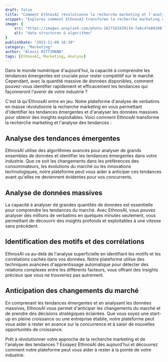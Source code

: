 ```yaml
---
draft: false
title: "Comment EthnosAI révolutionne la recherche marketing et l'analyse des tendances"
snippet: "Explorez comment EthnosAI transforme la recherche marketing en identifiant les tendances émergentes grâce à l'analyse de données massives. Découvrez comment notre technologie avancée va au-delà des méthodes traditionnelles pour vous fournir des insights profonds et exploitables."
image: {
    src: "https://images.unsplash.com/photo-1627163439134-7a8c47e08208?&fit=crop&w=430&h=240",
    alt: "data structures & algorithms"
}
publishDate: "2022-11-09 16:39"
category: "Marketing"
author: "Alexis RITTIMANN"
tags: [EthnosAI, Marketing, Analyse]
---
```



Dans le monde numérique d'aujourd'hui, la capacité à comprendre les tendances émergentes est cruciale pour rester compétitif sur le marché. Cependant, avec la quantité massive de données disponibles, comment pouvez-vous identifier rapidement et efficacement les tendances qui façonneront l'avenir de votre industrie ?

C'est là qu'EthnosAI entre en jeu. Notre plateforme d'analyse de verbatims en masse révolutionne la recherche marketing en vous permettant d'identifier les tendances émergentes et d'analyser les données massives pour obtenir des insights exploitables. Voici comment EthnosAI transforme la recherche marketing et l'analyse des tendances :

## Analyse des tendances émergentes

EthnosAI utilise des algorithmes avancés pour analyser de grands ensembles de données et identifier les tendances émergentes dans votre industrie. Que ce soit les changements dans les préférences des consommateurs, les évolutions du marché ou les innovations technologiques, notre plateforme peut vous aider à anticiper ces tendances avant qu'elles ne deviennent évidentes pour vos concurrents.

## Analyse de données massives

La capacité à analyser de grandes quantités de données est essentielle pour comprendre les tendances du marché. Avec EthnosAI, vous pouvez analyser des millions de verbatims en quelques minutes seulement, vous permettant de découvrir des insights profonds et exploitables à une vitesse sans précédent.

## Identification des motifs et des corrélations

EthnosAI va au-delà de l'analyse superficielle en identifiant les motifs et les corrélations cachés dans vos données. Notre plateforme utilise des techniques avancées d'apprentissage automatique pour détecter des relations complexes entre les différents facteurs, vous offrant des insights précieux que vous ne trouveriez pas autrement.

## Anticipation des changements du marché

En comprenant les tendances émergentes et en analysant les données massives, EthnosAI vous permet d'anticiper les changements du marché et de prendre des décisions stratégiques éclairées. Que vous soyez une start-up en pleine croissance ou une entreprise établie, notre plateforme peut vous aider à rester en avance sur la concurrence et à saisir de nouvelles opportunités de croissance.

Prêt à révolutionner votre approche de la recherche marketing et de l'analyse des tendances ? Essayez EthnosAI dès aujourd'hui et découvrez comment notre plateforme peut vous aider à rester à la pointe de votre industrie.
